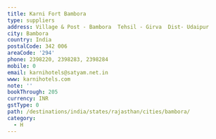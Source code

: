 ```yaml
---
title: Karni Fort Bambora
type: suppliers
address: Village & Post - Bambora  Tehsil - Girva  Dist- Udaipur
city: Bambora
country: India
postalCode: 342 006
areaCode: '294'
phone: 2398220, 2398283, 2398284
mobile: 0
email: karnihotels@satyam.net.in
www: karnihotels.com
note: ''
bookThrough: 205
currency: INR
gstType: 0
path: /destinations/india/states/rajasthan/cities/bambora/
category:
  - H
---
```


